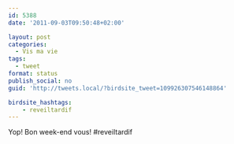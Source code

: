 ```yaml
---
id: 5388
date: '2011-09-03T09:50:48+02:00'

layout: post
categories:
  - Vis ma vie
tags:
  - tweet
format: status
publish_social: no
guid: 'http://tweets.local/?birdsite_tweet=109926307546148864'

birdsite_hashtags:
    - reveiltardif
---
```


Yop! Bon week-end vous! #reveiltardif